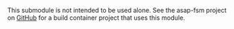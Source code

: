This submodule is not intended to be used alone. See the asap-fsm project on
[GitHub](https://github.com/asap-projects/asap-fsm) for a build container
project that uses this module.
